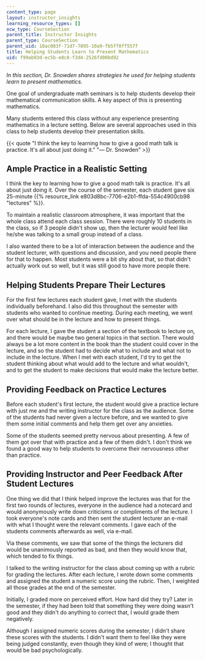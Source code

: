```yaml
---
content_type: page
layout: instructor_insights
learning_resource_types: []
ocw_type: CourseSection
parent_title: Instructor Insights
parent_type: CourseSection
parent_uid: 18ac083f-71d7-7895-10a9-fb5ff0ff557f
title: Helping Students Learn to Present Mathematics
uid: f99ab93d-ec5b-e8c8-f3d4-2526fd00bd92
---
```


_In this section, Dr. Snowden shares strategies he used for helping students learn to present mathematics._

One goal of undergraduate math seminars is to help students develop their mathematical communication skills. A key aspect of this is presenting mathematics.

Many students entered this class without any experience presenting mathematics in a lecture setting. Below are several approaches used in this class to help students develop their presentation skills.

{{< quote "I think the key to learning how to give a good math talk is practice. It's all about just doing it." "— Dr. Snowden" >}}

Ample Practice in a Realistic Setting
-------------------------------------

I think the key to learning how to give a good math talk is practice. It's all about just doing it. Over the course of the semester, each student gave six 25-minute {{% resource_link e803d8bc-7706-e2b1-ffda-554c4900cb98 "lectures" %}}.

To maintain a realistic classroom atmosphere, it was important that the whole class attend each class session. There were roughly 10 students in the class, so if 3 people didn't show up, then the lecturer would feel like he/she was talking to a small group instead of a class.

I also wanted there to be a lot of interaction between the audience and the student lecturer, with questions and discussion, and you need people there for that to happen. Most students were a bit shy about that, so that didn't actually work out so well, but it was still good to have more people there.

Helping Students Prepare Their Lectures
---------------------------------------

For the first few lectures each student gave, I met with the students individually beforehand. I also did this throughout the semester with students who wanted to continue meeting. During each meeting, we went over what should be in the lecture and how to present things.

For each lecture, I gave the student a section of the textbook to lecture on, and there would be maybe two general topics in that section. There would always be a lot more content in the book than the student could cover in the lecture, and so the student had to decide what to include and what not to include in the lecture. When I met with each student, I'd try to get the student thinking about what would add to the lecture and what wouldn't, and to get the student to make decisions that would make the lecture better.

Providing Feedback on Practice Lectures
---------------------------------------

Before each student's first lecture, the student would give a practice lecture with just me and the writing instructor for the class as the audience. Some of the students had never given a lecture before, and we wanted to give them some initial comments and help them get over any anxieties.

Some of the students seemed pretty nervous about presenting. A few of them got over that with practice and a few of them didn't. I don't think we found a good way to help students to overcome their nervousness other than practice.

Providing Instructor and Peer Feedback After Student Lectures
-------------------------------------------------------------

One thing we did that I think helped improve the lectures was that for the first two rounds of lectures, everyone in the audience had a notecard and would anonymously write down criticisms or compliments of the lecture. I took everyone's note cards and then sent the student lecturer an e-mail with what I thought were the relevant comments. I gave each of the students comments afterwards as well, via e-mail.

Via these comments, we saw that some of the things the lecturers did would be unanimously reported as bad, and then they would know that, which tended to fix things.

I talked to the writing instructor for the class about coming up with a rubric for grading the lectures. After each lecture, I wrote down some comments and assigned the student a numeric score using the rubric. Then, I weighted all those grades at the end of the semester.

Initially, I graded more on perceived effort. How hard did they try? Later in the semester, if they had been told that something they were doing wasn't good and they didn't do anything to correct that, I would grade them negatively.

Although I assigned numeric scores during the semester, I didn't share these scores with the students. I didn't want them to feel like they were being judged constantly, even though they kind of were; I thought that would be bad psychologically.